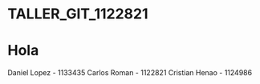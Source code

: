 TALLER_GIT_1122821
==================
Hola
=======

Daniel Lopez - 1133435
Carlos Roman - 1122821
Cristian Henao - 1124986
